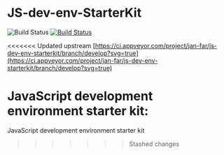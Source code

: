 # JS-dev-env-StarterKit
![Build Status](https://ci.appveyor.com/api/projects/status/github/jan-far/JS-dev-env-StarterKit?branch=develop&svg=truepassingText=develop%20-%20OK) [![Build Status](https://travis-ci.com/jan-far/JS-dev-env-StarterKit.svg?branch=develop)](https://travis-ci.com/jan-far/JS-dev-env-StarterKit)

<<<<<<< Updated upstream
[https://ci.appveyor.com/project/jan-far/js-dev-env-starterkit/branch/develop?svg=true](https://ci.appveyor.com/project/jan-far/js-dev-env-starterkit/branch/develop?svg=true)

JavaScript development environment starter kit: 
=======


JavaScript development environment starter kit
>>>>>>> Stashed changes
